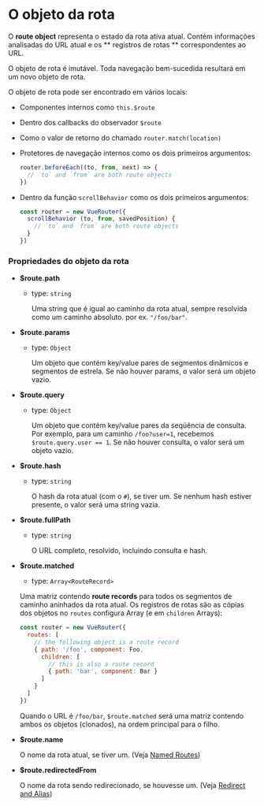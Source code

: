 # O objeto da rota

O **route object** representa o estado da rota ativa atual. Contém informações analisadas do URL atual e os ** registros de rotas ** correspondentes ao URL.

O objeto de rota é imutável. Toda navegação bem-sucedida resultará em um novo objeto de rota.

O objeto de rota pode ser encontrado em vários locais:

- Componentes internos como `this.$route`

- Dentro dos callbacks do observador `$route`

- Como o valor de retorno do chamado `router.match(location)`

- Protetores de navegação internos como os dois primeiros argumentos:

  ``` js
  router.beforeEach((to, from, next) => {
    // `to` and `from` are both route objects
  })
  ```

- Dentro da função `scrollBehavior` como os dois primeiros argumentos:

  ``` js
  const router = new VueRouter({
    scrollBehavior (to, from, savedPosition) {
      // `to` and `from` are both route objects
    }
  })
  ```

### Propriedades do objeto da rota

- **$route.path**

  - type: `string`

    Uma string que é igual ao caminho da rota atual, sempre resolvida como um caminho absoluto. por ex. `"/foo/bar"`.

- **$route.params**

  - type: `Object`

    Um objeto que contém key/value pares de segmentos dinâmicos e segmentos de estrela. Se não houver params, o valor será um objeto vazio.

- **$route.query**

  - type: `Object`

    Um objeto que contém key/value pares da seqüência de consulta. Por exemplo, para um caminho `/foo?user=1`, recebemos `$route.query.user == 1`. Se não houver consulta, o valor será um objeto vazio.

- **$route.hash**

  - type: `string`

    O hash da rota atual (com o `#`), se tiver um. Se nenhum hash estiver presente, o valor será uma string vazia.

- **$route.fullPath**

  - type: `string`

    O URL completo, resolvido, incluindo consulta e hash.

- **$route.matched**

  - type: `Array<RouteRecord>`

  Uma matriz contendo **route records** para todos os segmentos de caminho aninhados da rota atual. Os registros de rotas são as cópias dos objetos no `routes` configura Array (e em `children` Arrays):

  ``` js
  const router = new VueRouter({
    routes: [
      // the following object is a route record
      { path: '/foo', component: Foo,
        children: [
          // this is also a route record
          { path: 'bar', component: Bar }
        ]
      }
    ]
  })
  ```

  Quando o URL é `/foo/bar`, `$route.matched` será uma matriz contendo ambos os objetos (clonados), na ordem principal para o filho.

- **$route.name**

  O nome da rota atual, se tiver um. (Veja [Named Routes](../essentials/named-routes.md))

- **$route.redirectedFrom**

  O nome da rota sendo redirecionado, se houvesse um. (Veja [Redirect and Alias](../essentials/redirect-and-alias.md))
